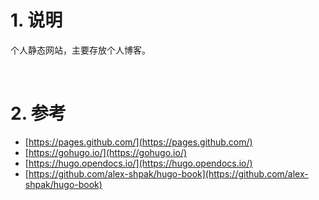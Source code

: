 # 1. 说明
个人静态网站，主要存放个人博客。

&nbsp;
&nbsp;
# 2. 参考
- [https://pages.github.com/](https://pages.github.com/)
- [https://gohugo.io/](https://gohugo.io/)
- [https://hugo.opendocs.io/](https://hugo.opendocs.io/)
- [https://github.com/alex-shpak/hugo-book](https://github.com/alex-shpak/hugo-book)